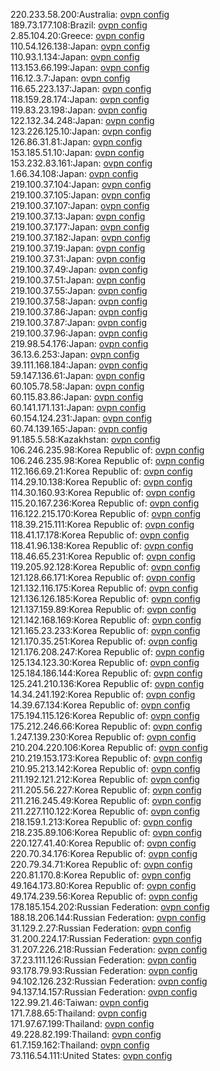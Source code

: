 220.233.58.200:Australia: [ovpn config](vpn/220_233_58_200.ovpn)  
189.73.177.108:Brazil: [ovpn config](vpn/189_73_177_108.ovpn)  
2.85.104.20:Greece: [ovpn config](vpn/2_85_104_20.ovpn)  
110.54.126.138:Japan: [ovpn config](vpn/110_54_126_138.ovpn)  
110.93.1.134:Japan: [ovpn config](vpn/110_93_1_134.ovpn)  
113.153.66.199:Japan: [ovpn config](vpn/113_153_66_199.ovpn)  
116.12.3.7:Japan: [ovpn config](vpn/116_12_3_7.ovpn)  
116.65.223.137:Japan: [ovpn config](vpn/116_65_223_137.ovpn)  
118.159.28.174:Japan: [ovpn config](vpn/118_159_28_174.ovpn)  
119.83.23.198:Japan: [ovpn config](vpn/119_83_23_198.ovpn)  
122.132.34.248:Japan: [ovpn config](vpn/122_132_34_248.ovpn)  
123.226.125.10:Japan: [ovpn config](vpn/123_226_125_10.ovpn)  
126.86.31.81:Japan: [ovpn config](vpn/126_86_31_81.ovpn)  
153.185.51.10:Japan: [ovpn config](vpn/153_185_51_10.ovpn)  
153.232.83.161:Japan: [ovpn config](vpn/153_232_83_161.ovpn)  
1.66.34.108:Japan: [ovpn config](vpn/1_66_34_108.ovpn)  
219.100.37.104:Japan: [ovpn config](vpn/219_100_37_104.ovpn)  
219.100.37.105:Japan: [ovpn config](vpn/219_100_37_105.ovpn)  
219.100.37.107:Japan: [ovpn config](vpn/219_100_37_107.ovpn)  
219.100.37.13:Japan: [ovpn config](vpn/219_100_37_13.ovpn)  
219.100.37.177:Japan: [ovpn config](vpn/219_100_37_177.ovpn)  
219.100.37.182:Japan: [ovpn config](vpn/219_100_37_182.ovpn)  
219.100.37.19:Japan: [ovpn config](vpn/219_100_37_19.ovpn)  
219.100.37.31:Japan: [ovpn config](vpn/219_100_37_31.ovpn)  
219.100.37.49:Japan: [ovpn config](vpn/219_100_37_49.ovpn)  
219.100.37.51:Japan: [ovpn config](vpn/219_100_37_51.ovpn)  
219.100.37.55:Japan: [ovpn config](vpn/219_100_37_55.ovpn)  
219.100.37.58:Japan: [ovpn config](vpn/219_100_37_58.ovpn)  
219.100.37.86:Japan: [ovpn config](vpn/219_100_37_86.ovpn)  
219.100.37.87:Japan: [ovpn config](vpn/219_100_37_87.ovpn)  
219.100.37.96:Japan: [ovpn config](vpn/219_100_37_96.ovpn)  
219.98.54.176:Japan: [ovpn config](vpn/219_98_54_176.ovpn)  
36.13.6.253:Japan: [ovpn config](vpn/36_13_6_253.ovpn)  
39.111.168.184:Japan: [ovpn config](vpn/39_111_168_184.ovpn)  
59.147.136.61:Japan: [ovpn config](vpn/59_147_136_61.ovpn)  
60.105.78.58:Japan: [ovpn config](vpn/60_105_78_58.ovpn)  
60.115.83.86:Japan: [ovpn config](vpn/60_115_83_86.ovpn)  
60.141.171.131:Japan: [ovpn config](vpn/60_141_171_131.ovpn)  
60.154.124.231:Japan: [ovpn config](vpn/60_154_124_231.ovpn)  
60.74.139.165:Japan: [ovpn config](vpn/60_74_139_165.ovpn)  
91.185.5.58:Kazakhstan: [ovpn config](vpn/91_185_5_58.ovpn)  
106.246.235.98:Korea Republic of: [ovpn config](vpn/106_246_235_98.ovpn)  
106.246.235.98:Korea Republic of: [ovpn config](vpn/106_246_235_98.ovpn)  
112.166.69.21:Korea Republic of: [ovpn config](vpn/112_166_69_21.ovpn)  
114.29.10.138:Korea Republic of: [ovpn config](vpn/114_29_10_138.ovpn)  
114.30.160.93:Korea Republic of: [ovpn config](vpn/114_30_160_93.ovpn)  
115.20.167.236:Korea Republic of: [ovpn config](vpn/115_20_167_236.ovpn)  
116.122.215.170:Korea Republic of: [ovpn config](vpn/116_122_215_170.ovpn)  
118.39.215.111:Korea Republic of: [ovpn config](vpn/118_39_215_111.ovpn)  
118.41.17.178:Korea Republic of: [ovpn config](vpn/118_41_17_178.ovpn)  
118.41.96.138:Korea Republic of: [ovpn config](vpn/118_41_96_138.ovpn)  
118.46.65.231:Korea Republic of: [ovpn config](vpn/118_46_65_231.ovpn)  
119.205.92.128:Korea Republic of: [ovpn config](vpn/119_205_92_128.ovpn)  
121.128.66.171:Korea Republic of: [ovpn config](vpn/121_128_66_171.ovpn)  
121.132.116.175:Korea Republic of: [ovpn config](vpn/121_132_116_175.ovpn)  
121.136.126.185:Korea Republic of: [ovpn config](vpn/121_136_126_185.ovpn)  
121.137.159.89:Korea Republic of: [ovpn config](vpn/121_137_159_89.ovpn)  
121.142.168.169:Korea Republic of: [ovpn config](vpn/121_142_168_169.ovpn)  
121.165.23.233:Korea Republic of: [ovpn config](vpn/121_165_23_233.ovpn)  
121.170.35.251:Korea Republic of: [ovpn config](vpn/121_170_35_251.ovpn)  
121.176.208.247:Korea Republic of: [ovpn config](vpn/121_176_208_247.ovpn)  
125.134.123.30:Korea Republic of: [ovpn config](vpn/125_134_123_30.ovpn)  
125.184.186.144:Korea Republic of: [ovpn config](vpn/125_184_186_144.ovpn)  
125.241.210.136:Korea Republic of: [ovpn config](vpn/125_241_210_136.ovpn)  
14.34.241.192:Korea Republic of: [ovpn config](vpn/14_34_241_192.ovpn)  
14.39.67.134:Korea Republic of: [ovpn config](vpn/14_39_67_134.ovpn)  
175.194.115.126:Korea Republic of: [ovpn config](vpn/175_194_115_126.ovpn)  
175.212.246.66:Korea Republic of: [ovpn config](vpn/175_212_246_66.ovpn)  
1.247.139.230:Korea Republic of: [ovpn config](vpn/1_247_139_230.ovpn)  
210.204.220.106:Korea Republic of: [ovpn config](vpn/210_204_220_106.ovpn)  
210.219.153.173:Korea Republic of: [ovpn config](vpn/210_219_153_173.ovpn)  
210.95.213.142:Korea Republic of: [ovpn config](vpn/210_95_213_142.ovpn)  
211.192.121.212:Korea Republic of: [ovpn config](vpn/211_192_121_212.ovpn)  
211.205.56.227:Korea Republic of: [ovpn config](vpn/211_205_56_227.ovpn)  
211.216.245.49:Korea Republic of: [ovpn config](vpn/211_216_245_49.ovpn)  
211.227.110.122:Korea Republic of: [ovpn config](vpn/211_227_110_122.ovpn)  
218.159.1.213:Korea Republic of: [ovpn config](vpn/218_159_1_213.ovpn)  
218.235.89.106:Korea Republic of: [ovpn config](vpn/218_235_89_106.ovpn)  
220.127.41.40:Korea Republic of: [ovpn config](vpn/220_127_41_40.ovpn)  
220.70.34.176:Korea Republic of: [ovpn config](vpn/220_70_34_176.ovpn)  
220.79.34.71:Korea Republic of: [ovpn config](vpn/220_79_34_71.ovpn)  
220.81.170.8:Korea Republic of: [ovpn config](vpn/220_81_170_8.ovpn)  
49.164.173.80:Korea Republic of: [ovpn config](vpn/49_164_173_80.ovpn)  
49.174.239.56:Korea Republic of: [ovpn config](vpn/49_174_239_56.ovpn)  
178.185.154.202:Russian Federation: [ovpn config](vpn/178_185_154_202.ovpn)  
188.18.206.144:Russian Federation: [ovpn config](vpn/188_18_206_144.ovpn)  
31.129.2.27:Russian Federation: [ovpn config](vpn/31_129_2_27.ovpn)  
31.200.224.17:Russian Federation: [ovpn config](vpn/31_200_224_17.ovpn)  
31.207.226.218:Russian Federation: [ovpn config](vpn/31_207_226_218.ovpn)  
37.23.111.126:Russian Federation: [ovpn config](vpn/37_23_111_126.ovpn)  
93.178.79.93:Russian Federation: [ovpn config](vpn/93_178_79_93.ovpn)  
94.102.126.232:Russian Federation: [ovpn config](vpn/94_102_126_232.ovpn)  
94.137.14.157:Russian Federation: [ovpn config](vpn/94_137_14_157.ovpn)  
122.99.21.46:Taiwan: [ovpn config](vpn/122_99_21_46.ovpn)  
171.7.88.65:Thailand: [ovpn config](vpn/171_7_88_65.ovpn)  
171.97.67.199:Thailand: [ovpn config](vpn/171_97_67_199.ovpn)  
49.228.82.199:Thailand: [ovpn config](vpn/49_228_82_199.ovpn)  
61.7.159.162:Thailand: [ovpn config](vpn/61_7_159_162.ovpn)  
73.116.54.111:United States: [ovpn config](vpn/73_116_54_111.ovpn)  
